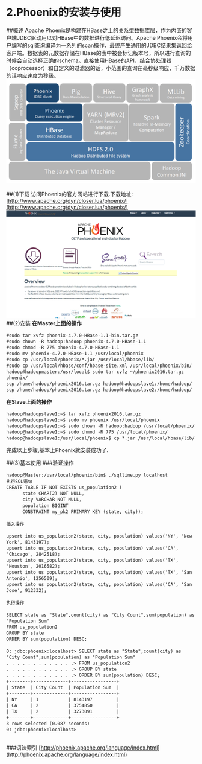 # 2.Phoenix的安装与使用
##概述
Apache Phoenix是构建在HBase之上的关系型数据库层，作为内嵌的客户端JDBC驱动用以对HBase中的数据进行低延迟访问。Apache Phoenix会将用户编写的sql查询编译为一系列的scan操作，最终产生通用的JDBC结果集返回给客户端。数据表的元数据存储在HBase的表中被会标记版本号，所以进行查询的时候会自动选择正确的schema。直接使用HBase的API，结合协处理器（coprocessor）和自定义的过滤器的话，小范围的查询在毫秒级响应，千万数据的话响应速度为秒级。
![](../../images/12/182730bdckgin2jtd38gpg.png)

##(1)下载
访问Phoenix的官方网站进行下载.下载地址:[http://www.apache.org/dyn/closer.lua/phoenix/](http://www.apache.org/dyn/closer.lua/phoenix/)
![](../../images/12/phoenix.png)
##(2)安装
**在Master上面的操作**

```
#sudo tar xvfz phoenix-4.7.0-HBase-1.1-bin.tar.gz 
#sudo chown -R hadoop:hadoop phoenix-4.7.0-HBase-1.1
#sudo chmod -R 775 phoenix-4.7.0-HBase-1.1
#sudo mv phoenix-4.7.0-HBase-1.1 /usr/local/phoenix
#sudo cp /usr/local/phoenix/*.jar /usr/local/hbase/lib/
#sudo cp /usr/local/hbase/conf/hbase-site.xml /usr/local/phoenix/bin/
hadoop@hadoopmaster:/usr/local$ sudo tar cvfz ~/phoenix2016.tar.gz phoenix/
scp /home/hadoop/phoenix2016.tar.gz hadoop@hadoopslave1:/home/hadoop/
scp /home/hadoop/phoenix2016.tar.gz hadoop@hadoopslave2:/home/hadoop/
```

**在Slave上面的操作**

```
hadoop@hadoopslave1:~$ tar xvfz phoenix2016.tar.gz
hadoop@hadoopslave1:~$ sudo mv phoenix /usr/local/phoenix
hadoop@hadoopslave1:~$ sudo chown -R hadoop:hadoop /usr/local/phoenix/
hadoop@hadoopslave1:~$ sudo chmod -R 775 /usr/local/phoenix/
hadoop@hadoopslave1:/usr/local/phoenix$ cp *.jar /usr/local/hbase/lib/
```

完成以上步骤,基本上Phoenix就安装成功了.

##(3)基本使用
###验证操作

```
hadoop@Master:/usr/local/phoenix/bin$ ./sqlline.py localhost
执行SQL语句
CREATE TABLE IF NOT EXISTS us_population2 (
      state CHAR(2) NOT NULL,
      city VARCHAR NOT NULL,
      population BIGINT
      CONSTRAINT my_pk2 PRIMARY KEY (state, city));
      
插入操作

upsert into us_population2(state, city, population) values('NY', 'New York', 8143197);
upsert into us_population2(state, city, population) values('CA', 'Chicago', 2842518);
upsert into us_population2(state, city, population) values('TX', 'Houston', 2016582);
upsert into us_population2(state, city, population) values('TX', 'San Antonio', 1256509);
upsert into us_population2(state, city, population) values('CA', 'San Jose', 912332);

执行操作

SELECT state as "State",count(city) as "City Count",sum(population) as "Population Sum"
FROM us_population2
GROUP BY state
ORDER BY sum(population) DESC;

0: jdbc:phoenix:localhost> SELECT state as "State",count(city) as "City Count",sum(population) as "Population Sum"
. . . . . . . . . . . . .> FROM us_population2
. . . . . . . . . . . . .> GROUP BY state
. . . . . . . . . . . . .> ORDER BY sum(population) DESC;
+--------+-------------+-----------------+
| State  | City Count  | Population Sum  |
+--------+-------------+-----------------+
| NY     | 1           | 8143197         |
| CA     | 2           | 3754850         |
| TX     | 2           | 3273091         |
+--------+-------------+-----------------+
3 rows selected (0.087 seconds)
0: jdbc:phoenix:localhost> 


```

###语法索引
[http://phoenix.apache.org/language/index.html](http://phoenix.apache.org/language/index.html)


